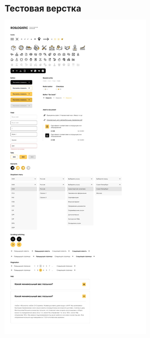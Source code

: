# Тестовая верстка
![Image alt](https://github.com/Alisher0923/test/raw/master/photo_5458889878755463054_w.jpg)
